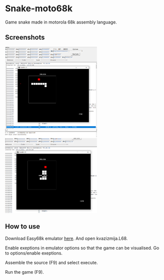# Snake-moto68k

Game snake made in motorola 68k assembly language.

## Screenshots

<img src="./Images/screenshot_1.png" width="300"/>

<img src="./Images/screenshot_2.png" width="300"/>

## How to use

Download Easy68k emulator [here](http://www.easy68k.com/). And open kvazizmija.L68.

Enable exeptions in emulator options so that the game can be visualised. Go to options/enable exeptions.

Assemble the source (F9) and select execute.

Run the game (F9).
